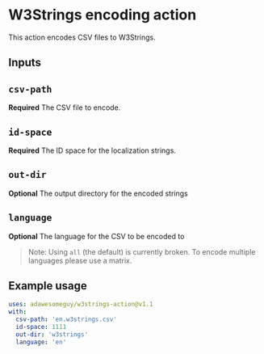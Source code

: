 # W3Strings encoding action

This action encodes CSV files to W3Strings.

## Inputs

## `csv-path`

**Required** The CSV file to encode.

## `id-space`

**Required** The ID space for the localization strings.

## `out-dir`

**Optional** The output directory for the encoded strings

## `language`

**Optional** The language for the CSV to be encoded to

> Note: Using `all` (the default) is currently broken. To encode multiple languages please use a matrix.

## Example usage

```yml
uses: adawesomeguy/w3strings-action@v1.1
with:
  csv-path: 'en.w3strings.csv'
  id-space: 1111
  out-dir: 'w3strings'
  language: 'en'
```
